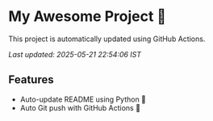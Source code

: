 # My Awesome Project 🚀

This project is automatically updated using GitHub Actions.

_Last updated: 2025-05-21 22:54:06 IST_

## Features
- Auto-update README using Python 🐍
- Auto Git push with GitHub Actions 🤖
